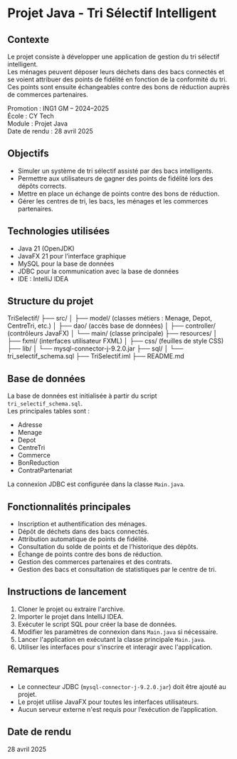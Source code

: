 # Projet Java - Tri Sélectif Intelligent

## Contexte
Le projet consiste à développer une application de gestion du tri sélectif intelligent.  
Les ménages peuvent déposer leurs déchets dans des bacs connectés et se voient attribuer des points de fidélité en fonction de la conformité du tri. Ces points sont ensuite échangeables contre des bons de réduction auprès de commerces partenaires.

Promotion : ING1 GM – 2024–2025  
École : CY Tech  
Module : Projet Java  
Date de rendu : 28 avril 2025

## Objectifs
- Simuler un système de tri sélectif assisté par des bacs intelligents.
- Permettre aux utilisateurs de gagner des points de fidélité lors des dépôts corrects.
- Mettre en place un échange de points contre des bons de réduction.
- Gérer les centres de tri, les bacs, les ménages et les commerces partenaires.

## Technologies utilisées
- Java 21 (OpenJDK)
- JavaFX 21 pour l’interface graphique
- MySQL pour la base de données
- JDBC pour la communication avec la base de données
- IDE : IntelliJ IDEA

## Structure du projet
TriSelectif/
├── src/
│   ├── model/           (classes métiers : Menage, Depot, CentreTri, etc.)
│   ├── dao/             (accès base de données)
│   ├── controller/      (contrôleurs JavaFX)
│   └── main/            (classe principale)
├── resources/
│   ├── fxml/            (interfaces utilisateur FXML)
│   ├── css/             (feuilles de style CSS)
├── lib/
│   └── mysql-connector-j-9.2.0.jar
├── sql/
│   └── tri_selectif_schema.sql
├── TriSelectif.iml
├── README.md

## Base de données
La base de données est initialisée à partir du script `tri_selectif_schema.sql`.  
Les principales tables sont :
- Adresse
- Menage
- Depot
- CentreTri
- Commerce
- BonReduction
- ContratPartenariat

La connexion JDBC est configurée dans la classe `Main.java`.

## Fonctionnalités principales
- Inscription et authentification des ménages.
- Dépôt de déchets dans des bacs connectés.
- Attribution automatique de points de fidélité.
- Consultation du solde de points et de l’historique des dépôts.
- Échange de points contre des bons de réduction.
- Gestion des commerces partenaires et des contrats.
- Gestion des bacs et consultation de statistiques par le centre de tri.

## Instructions de lancement
1. Cloner le projet ou extraire l'archive.
2. Importer le projet dans IntelliJ IDEA.
3. Exécuter le script SQL pour créer la base de données.
4. Modifier les paramètres de connexion dans `Main.java` si nécessaire.
5. Lancer l'application en exécutant la classe principale `Main.java`.
6. Utiliser les interfaces pour s'inscrire et interagir avec l'application.


## Remarques
- Le connecteur JDBC (`mysql-connector-j-9.2.0.jar`) doit être ajouté au projet.
- Le projet utilise JavaFX pour toutes les interfaces utilisateurs.
- Aucun serveur externe n'est requis pour l’exécution de l’application.

## Date de rendu
28 avril 2025

